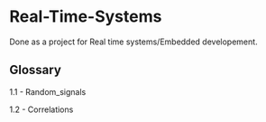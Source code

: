 # Real-Time-Systems

Done as a project for Real time systems/Embedded developement.
## Glossary

1.1 - Random_signals

1.2 - Correlations
